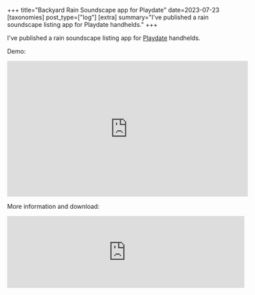 +++
title="Backyard Rain Soundscape app for Playdate"
date=2023-07-23
[taxonomies] 
post_type=["log"]
[extra] 
summary="I've published a rain soundscape listing app for Playdate handhelds." 
+++

I've published a rain soundscape listing app for [Playdate](https://play.date) handhelds.

Demo:
<iframe width="560" height="315" src="https://www.youtube-nocookie.com/embed/-W3mnNg7gSA" title="YouTube video player" frameborder="0" allow="accelerometer; autoplay; clipboard-write; encrypted-media; gyroscope; picture-in-picture; web-share" allowfullscreen></iframe>

More information and download:
<iframe frameborder="0" src="https://itch.io/embed/2146638?linkback=true" width="552" height="167"><a href="https://briandorsey.itch.io/backyard-rain-soundscape">Backyard Rain Soundscape</a></iframe>




